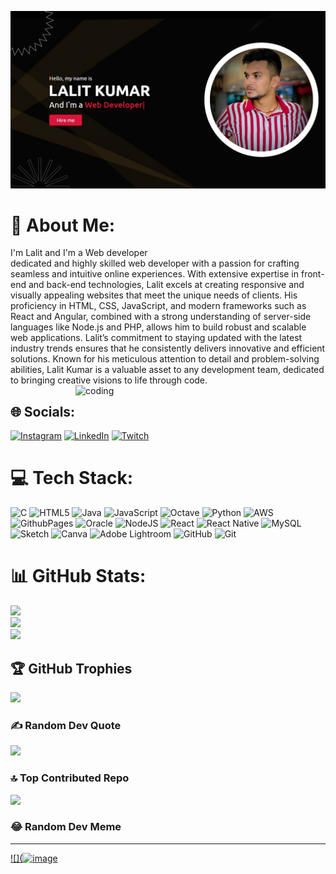 ![logo](https://github.com/Lalitkumar19/Lalit-kumar/blob/main/images/github-banner-lalit.jpg)
# 💫 About Me:
I'm Lalit and I'm a Web developer<br>dedicated and highly skilled web developer with a passion for crafting seamless and intuitive online experiences. With extensive expertise in front-end and back-end technologies, Lalit excels at creating responsive and visually appealing websites that meet the unique needs of clients. His proficiency in HTML, CSS, JavaScript, and modern frameworks such as React and Angular, combined with a strong understanding of server-side languages like Node.js and PHP, allows him to build robust and scalable web applications. Lalit’s commitment to staying updated with the latest industry trends ensures that he consistently delivers innovative and efficient solutions. Known for his meticulous attention to detail and problem-solving abilities, Lalit Kumar is a valuable asset to any development team, dedicated to bringing creative visions to life through code.
<img align="right" alt="coding" width="400" src="https://user-images.githubusercontent.com/55389276/140866485-8fb1c876-9a8f-4d6a-98dc-08c4981eaf70.gif">


## 🌐 Socials:
[![Instagram](https://img.shields.io/badge/Instagram-%23E4405F.svg?logo=Instagram&logoColor=white)](https://instagram.com/lalit19_) [![LinkedIn](https://img.shields.io/badge/LinkedIn-%230077B5.svg?logo=linkedin&logoColor=white)](https://linkedin.com/in/łãłiť-kúmäř-) [![Twitch](https://img.shields.io/badge/Twitch-%239146FF.svg?logo=Twitch&logoColor=white)](https://twitch.tv/@klalit19_) 

# 💻 Tech Stack:
![C](https://img.shields.io/badge/c-%2300599C.svg?style=for-the-badge&logo=c&logoColor=white) ![HTML5](https://img.shields.io/badge/html5-%23E34F26.svg?style=for-the-badge&logo=html5&logoColor=white) ![Java](https://img.shields.io/badge/java-%23ED8B00.svg?style=for-the-badge&logo=openjdk&logoColor=white) ![JavaScript](https://img.shields.io/badge/javascript-%23323330.svg?style=for-the-badge&logo=javascript&logoColor=%23F7DF1E) ![Octave](https://img.shields.io/badge/OCTAVE-darkblue?style=for-the-badge&logo=octave&logoColor=fcd683) ![Python](https://img.shields.io/badge/python-3670A0?style=for-the-badge&logo=python&logoColor=ffdd54) ![AWS](https://img.shields.io/badge/AWS-%23FF9900.svg?style=for-the-badge&logo=amazon-aws&logoColor=white) ![GithubPages](https://img.shields.io/badge/github%20pages-121013?style=for-the-badge&logo=github&logoColor=white) ![Oracle](https://img.shields.io/badge/Oracle-F80000?style=for-the-badge&logo=oracle&logoColor=white) ![NodeJS](https://img.shields.io/badge/node.js-6DA55F?style=for-the-badge&logo=node.js&logoColor=white) ![React](https://img.shields.io/badge/react-%2320232a.svg?style=for-the-badge&logo=react&logoColor=%2361DAFB) ![React Native](https://img.shields.io/badge/react_native-%2320232a.svg?style=for-the-badge&logo=react&logoColor=%2361DAFB) ![MySQL](https://img.shields.io/badge/mysql-4479A1.svg?style=for-the-badge&logo=mysql&logoColor=white) ![Sketch](https://img.shields.io/badge/Sketch-FFB387?style=for-the-badge&logo=sketch&logoColor=black) ![Canva](https://img.shields.io/badge/Canva-%2300C4CC.svg?style=for-the-badge&logo=Canva&logoColor=white) ![Adobe Lightroom](https://img.shields.io/badge/Adobe%20Lightroom-31A8FF.svg?style=for-the-badge&logo=Adobe%20Lightroom&logoColor=white) ![GitHub](https://img.shields.io/badge/github-%23121011.svg?style=for-the-badge&logo=github&logoColor=white) ![Git](https://img.shields.io/badge/git-%23F05033.svg?style=for-the-badge&logo=git&logoColor=white)
# 📊 GitHub Stats:
![](https://github-readme-stats.vercel.app/api?username=Lalitkumar19&theme=dark&hide_border=false&include_all_commits=false&count_private=false)<br/>
![](https://github-readme-streak-stats.herokuapp.com/?user=Lalitkumar19&theme=dark&hide_border=false)<br/>
![](https://github-readme-stats.vercel.app/api/top-langs/?username=Lalitkumar19&theme=dark&hide_border=false&include_all_commits=false&count_private=false&layout=compact)

## 🏆 GitHub Trophies
![](https://github-profile-trophy.vercel.app/?username=Lalitkumar19&theme=radical&no-frame=true&no-bg=false&margin-w=4)

### ✍️ Random Dev Quote
![](https://quotes-github-readme.vercel.app/api?type=horizontal&theme=radical)

### 🔝 Top Contributed Repo
![](https://github-contributor-stats.vercel.app/api?username=Lalitkumar19&limit=5&theme=dark&combine_all_yearly_contributions=true)

### 😂 Random Dev Meme


---
[![](![image](https://github.com/Lalitkumar19/Lalit-kumar/assets/160709046/ff9c3234-4386-4b0b-9b9b-f6f75d7e01b0)](https://visitcount.itsvg.in)

<!-- Proudly created with GPRM ( https://gprm.itsvg.in ) -->
